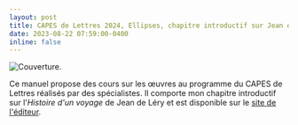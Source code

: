 ```yaml
---
layout: post
title: CAPES de Lettres 2024, Ellipses, chapitre introductif sur Jean de Léry
date: 2023-08-22 07:59:00-0400
inline: false
---
```


![Couverture](https://www.editions-ellipses.fr/44724-large_modale_produit/capes-de-lettres-2024-tout-le-programme-en-un-volume2x.jpg "Couverture").

Ce manuel propose des cours sur les œuvres au programme du CAPES de Lettres réalisés par des spécialistes. Il comporte mon chapitre introductif sur l'_Histoire d'un voyage_ de Jean de Léry et est disponible sur le [site de l'éditeur](https://www.editions-ellipses.fr/accueil/14857-capes-de-lettres-2024-tout-le-programme-en-un-volume-9782340079359.html#description-scroll-tricks). 
